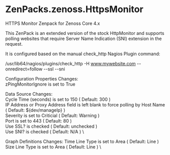 # ZenPacks.zenoss.HttpsMonitor
HTTPS Monitor Zenpack for Zenoss Core 4.x

This ZenPack is an extended version of the stock HttpMonitor and supports polling websites that require Server Name Indication (SNI) extension in the request.

It is configured based on the manual check_http Nagios Plugin command:

/usr/lib64/nagios/plugins/check_http -H www.mywebsite.com --onredirect=follow --ssl --sni

Configuration Properties Changes: \
zPingMonitorIgnore is set to True 

Data Source Changes: \
Cycle Time (seconds) is set to 150 ( Default: 300 ) \
IP Address or Proxy Address field is left blank to force polling by Host Name ( Default: ${dev/manageIp} ) \
Severity is set to Criticial ( Default: Warning ) \
Port is set to 443 ( Default: 80 ) \
Use SSL? is checked ( Default: unchecked ) \
Use SNI? is checked ( Default: N/A ) \

Graph Definitions Changes:
Time Line Type is set to Area ( Default: Line ) \
Size Line Type is set to Area ( Default: Line ) \
